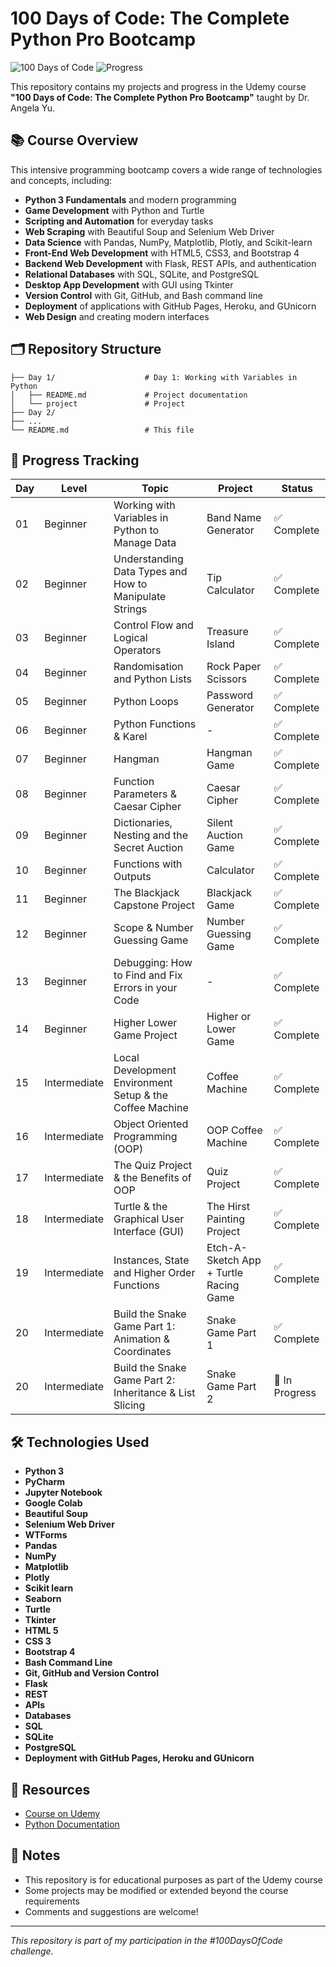 # 100 Days of Code: The Complete Python Pro Bootcamp

![100 Days of Code](https://img.shields.io/badge/100%20Days%20of%20Code-Python-blue?style=for-the-badge)
![Progress](https://img.shields.io/badge/Progress-In%20Progress-orange?style=for-the-badge)

This repository contains my projects and progress in the Udemy course **"100 Days of Code: The Complete Python Pro Bootcamp"** taught by Dr. Angela Yu.

## 📚 Course Overview

This intensive programming bootcamp covers a wide range of technologies and concepts, including:

- **Python 3 Fundamentals** and modern programming
- **Game Development** with Python and Turtle
- **Scripting and Automation** for everyday tasks
- **Web Scraping** with Beautiful Soup and Selenium Web Driver
- **Data Science** with Pandas, NumPy, Matplotlib, Plotly, and Scikit-learn
- **Front-End Web Development** with HTML5, CSS3, and Bootstrap 4
- **Backend Web Development** with Flask, REST APIs, and authentication
- **Relational Databases** with SQL, SQLite, and PostgreSQL
- **Desktop App Development** with GUI using Tkinter
- **Version Control** with Git, GitHub, and Bash command line
- **Deployment** of applications with GitHub Pages, Heroku, and GUnicorn
- **Web Design** and creating modern interfaces

## 🗂️ Repository Structure

```
├── Day 1/                    # Day 1: Working with Variables in Python
│   ├── README.md             # Project documentation
│   └── project               # Project
├── Day 2/
├── ...
└── README.md                 # This file
```

## 🚀 Progress Tracking

| Day | Level | Topic | Project | Status |
|-----|-------|-------|---------|--------|
| 01 | Beginner | Working with Variables in Python to Manage Data | Band Name Generator | ✅ Complete |
| 02 | Beginner | Understanding Data Types and How to Manipulate Strings | Tip Calculator | ✅ Complete |
| 03 | Beginner | Control Flow and Logical Operators | Treasure Island | ✅ Complete |
| 04 | Beginner | Randomisation and Python Lists | Rock Paper Scissors | ✅ Complete |
| 05 | Beginner | Python Loops | Password Generator | ✅ Complete |
| 06 | Beginner | Python Functions & Karel | - | ✅ Complete |
| 07 | Beginner | Hangman | Hangman Game | ✅ Complete |
| 08 | Beginner | Function Parameters & Caesar Cipher | Caesar Cipher | ✅ Complete |
| 09 | Beginner | Dictionaries, Nesting and the Secret Auction | Silent Auction Game | ✅ Complete |
| 10 | Beginner | Functions with Outputs | Calculator | ✅ Complete |
| 11 | Beginner | The Blackjack Capstone Project | Blackjack Game | ✅ Complete |
| 12 | Beginner | Scope & Number Guessing Game | Number Guessing Game | ✅ Complete |
| 13 | Beginner | Debugging: How to Find and Fix Errors in your Code | - | ✅ Complete |
| 14 | Beginner | Higher Lower Game Project | Higher or Lower Game | ✅ Complete |
| 15 | Intermediate | Local Development Environment Setup & the Coffee Machine | Coffee Machine | ✅ Complete |
| 16 | Intermediate | Object Oriented Programming (OOP) | OOP Coffee Machine | ✅ Complete |
| 17 | Intermediate | The Quiz Project & the Benefits of OOP | Quiz Project | ✅ Complete |
| 18 | Intermediate | Turtle & the Graphical User Interface (GUI) | The Hirst Painting Project | ✅ Complete |
| 19 | Intermediate | Instances, State and Higher Order Functions | Etch-A-Sketch App + Turtle Racing Game | ✅ Complete |
| 20 | Intermediate |  Build the Snake Game Part 1: Animation & Coordinates | Snake Game Part 1 | ✅ Complete |
| 20 | Intermediate |   Build the Snake Game Part 2: Inheritance & List Slicing | Snake Game Part 2 | 🔄 In Progress |

## 🛠️ Technologies Used

- **Python 3**
- **PyCharm**
- **Jupyter Notebook**
- **Google Colab**
- **Beautiful Soup**
- **Selenium Web Driver**
- **WTForms**
- **Pandas**
- **NumPy**
- **Matplotlib**
- **Plotly**
- **Scikit learn**
- **Seaborn**
- **Turtle**
- **Tkinter**
- **HTML 5**
- **CSS 3**
- **Bootstrap 4**
- **Bash Command Line**
- **Git, GitHub and Version Control**
- **Flask**
- **REST**
- **APIs**
- **Databases**
- **SQL**
- **SQLite**
- **PostgreSQL**
- **Deployment with GitHub Pages, Heroku and GUnicorn**

## 🔗 Resources

- [Course on Udemy](https://www.udemy.com/course/100-days-of-code/)
- [Python Documentation](https://docs.python.org/3/)

## 📝 Notes

- This repository is for educational purposes as part of the Udemy course
- Some projects may be modified or extended beyond the course requirements
- Comments and suggestions are welcome!

---

*This repository is part of my participation in the #100DaysOfCode challenge.*
